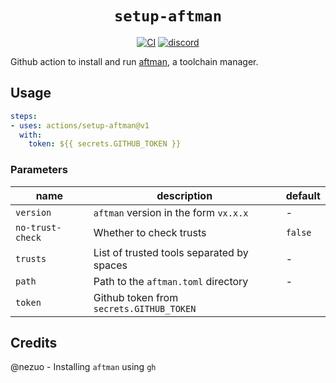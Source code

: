 <div align="center">
  <h1><code>setup-aftman</code></h1>
  <p>
    <a href="https://github.com/ok-nick/setup-aftman/actions?query=workflow%3ACI"><img src="https://github.com/ok-nick/setup-aftman/workflows/CI/badge.svg" alt="CI" /></a>
    <a href="https://discord.gg/w9Bc6xH7uC"><img src="https://img.shields.io/discord/834969350061424660?label=discord" alt="discord" /></a>
  </p>
</div>

Github action to install and run [aftman](https://github.com/LPGhatguy/aftman), a toolchain manager.

## Usage
```yaml
steps:
- uses: actions/setup-aftman@v1
  with:
    token: ${{ secrets.GITHUB_TOKEN }}
```

### Parameters
|name|description|default|
|---|---|---|
|`version`|`aftman` version in the form `vx.x.x`|-|
|`no-trust-check`|Whether to check trusts|`false`|
|`trusts`|List of trusted tools separated by spaces|-|
|`path`|Path to the `aftman.toml` directory|-|
|`token`|Github token from `secrets.GITHUB_TOKEN`||

## Credits
@nezuo - Installing `aftman` using `gh`
